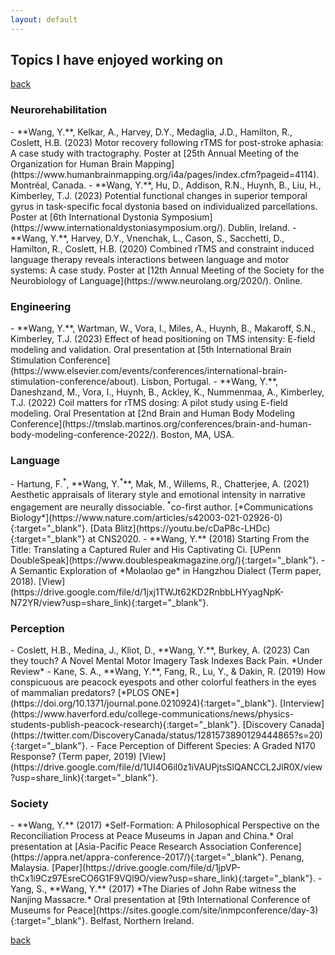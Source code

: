 ```yaml
---
layout: default
---
```


## Topics I have enjoyed working on

[back](./)

<h3>Neurorehabilitation</h3>
- **Wang, Y.**, Kelkar, A., Harvey, D.Y., Medaglia, J.D., Hamilton, R., Coslett, H.B. (2023) Motor recovery following rTMS for post-stroke aphasia: A case study with tractography. Poster at [25th Annual Meeting of the Organization for Human Brain Mapping](https://www.humanbrainmapping.org/i4a/pages/index.cfm?pageid=4114). Montréal, Canada.
- **Wang, Y.**, Hu, D., Addison, R.N., Huynh, B., Liu, H., Kimberley, T.J. (2023) Potential functional changes in superior temporal gyrus in task-specific focal dystonia based on individualized parcellations. Poster at [6th International Dystonia Symposium](https://www.internationaldystoniasymposium.org/). Dublin, Ireland.
- **Wang, Y.**, Harvey, D.Y., Vnenchak, L., Cason, S., Sacchetti, D., Hamilton, R., Coslett, H.B. (2020) Combined rTMS and constraint induced language therapy reveals interactions between language and motor systems: A case study. Poster at [12th Annual Meeting of the Society for the Neurobiology of Language](https://www.neurolang.org/2020/). Online.

<h3>Engineering</h3>
- **Wang, Y.**, Wartman, W., Vora, I., Miles, A., Huynh, B., Makaroff, S.N., Kimberley, T.J. (2023) Effect of head positioning on TMS intensity: E-field modeling and validation. Oral presentation at [5th International Brain Stimulation Conference](https://www.elsevier.com/events/conferences/international-brain-stimulation-conference/about). Lisbon, Portugal.
- **Wang, Y.**, Daneshzand, M., Vora, I., Huynh, B., Ackley, K., Nummenmaa, A., Kimberley, T.J. (2022) Coil matters for rTMS dosing: A pilot study using E-field modeling. Oral Presentation at [2nd Brain and Human Body Modeling Conference](https://tmslab.martinos.org/conferences/brain-and-human-body-modeling-conference-2022/). Boston, MA, USA.

<h3>Language</h3>
- Hartung, F.<sup>*</sup>, **Wang, Y.<sup>*</sup>**, Mak, M., Willems, R., Chatterjee, A. (2021) Aesthetic appraisals of literary style and emotional intensity in narrative engagement are neurally dissociable. <sup>*</sup>co-first author. [*Communications Biology*](https://www.nature.com/articles/s42003-021-02926-0){:target="_blank"}. [Data Blitz](https://youtu.be/cDaP8c-LHDc){:target="_blank"} at CNS2020.
- **Wang, Y.** (2018) Starting From the Title: Translating a Captured Ruler and His Captivating Ci. [UPenn DoubleSpeak](https://www.doublespeakmagazine.org/){:target="_blank"}.
- A Semantic Exploration of *Molaolao ge* in Hangzhou Dialect (Term paper, 2018). [View](https://drive.google.com/file/d/1jxj1TWJt62KD2RnbbLHYyagNpK-N72YR/view?usp=share_link){:target="_blank"}.

<h3>Perception</h3>
- Coslett, H.B., Medina, J., Kliot, D., **Wang, Y.**, Burkey, A. (2023) Can they touch? A Novel Mental Motor Imagery Task Indexes Back Pain. *Under Review*
- Kane, S. A., **Wang, Y.**, Fang, R., Lu, Y., & Dakin, R. (2019) How conspicuous are peacock eyespots and other colorful feathers in the eyes of mammalian predators? [*PLOS ONE*](https://doi.org/10.1371/journal.pone.0210924){:target="_blank"}. [Interview](https://www.haverford.edu/college-communications/news/physics-students-publish-peacock-research){:target="_blank"}. [Discovery Canada](https://twitter.com/DiscoveryCanada/status/1281573890129444865?s=20){:target="_blank"}.
- Face Perception of Different Species: A Graded N170 Response? (Term paper, 2019) [View](https://drive.google.com/file/d/1UI4O6iI0z1iVAUPjtsSlQANCCL2JlR0X/view?usp=share_link){:target="_blank"}.

<h3>Society</h3>
- **Wang, Y.** (2017) *Self-Formation: A Philosophical Perspective on the Reconciliation Process at Peace Museums in Japan and China.* Oral presentation at [Asia-Pacific Peace Research Association Conference](https://appra.net/appra-conference-2017/){:target="_blank"}. Penang, Malaysia. [Paper](https://drive.google.com/file/d/1jpVP-thCx1i9Cz97EsreCO6G1F9VQl9O/view?usp=share_link){:target="_blank"}.       
- Yang, S., **Wang, Y.** (2017) *The Diaries of John Rabe witness the Nanjing Massacre.* Oral presentation at [9th International Conference of Museums for Peace](https://sites.google.com/site/inmpconference/day-3){:target="_blank"}. Belfast, Northern Ireland.


[back](./)
